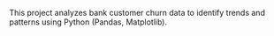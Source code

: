 This project analyzes bank customer churn data to identify trends and patterns using Python (Pandas, Matplotlib).
